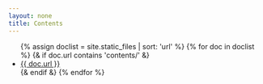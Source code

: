 ```yaml
---
layout: none
title: Contents
---
```

<ul>
{% assign doclist = site.static_files | sort: 'url'  %}
  {% for doc in doclist %}
    {& if doc.url contains 'contents/' &}
       <li><a href="{{ site.baseurl }}{{ doc.url }}">{{ doc.url }}</a></li>
    {& endif &}
  {% endfor %}
</ul>
